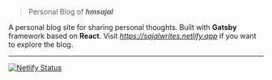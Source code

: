 > Personal Blog of ___hmsajal___

A personal blog site for sharing personal thoughts. Built with __Gatsby__ framework based on __React__. Visit *https://sajalwrites.netlify.app* if you want to explore the blog.

----------

[![Netlify Status](https://api.netlify.com/api/v1/badges/8d669993-7c9c-402c-86e9-3cefe7f37fc3/deploy-status)](https://app.netlify.com/sites/sajalwrites/deploys)
